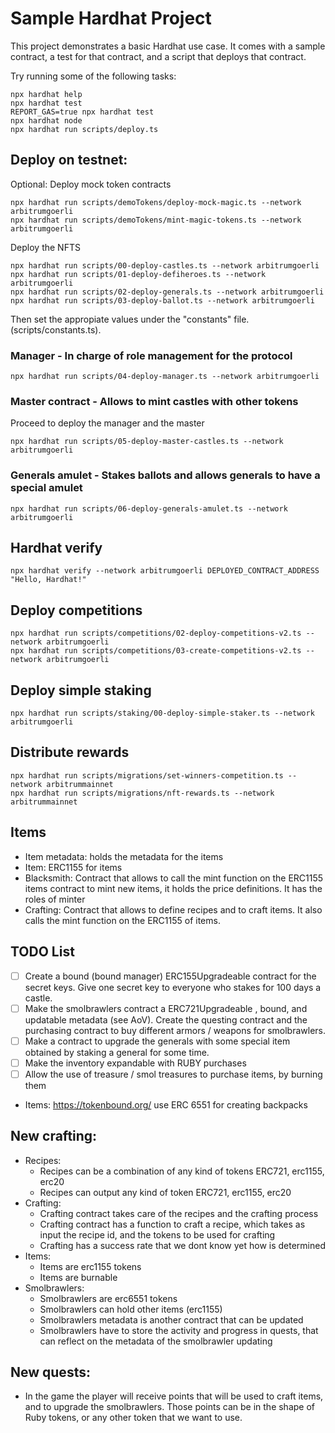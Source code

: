 # Sample Hardhat Project

This project demonstrates a basic Hardhat use case. It comes with a sample contract, a test for that contract, and a script that deploys that contract.

Try running some of the following tasks:

```shell
npx hardhat help
npx hardhat test
REPORT_GAS=true npx hardhat test
npx hardhat node
npx hardhat run scripts/deploy.ts
```

## Deploy on testnet:

Optional: Deploy mock token contracts

```shell
npx hardhat run scripts/demoTokens/deploy-mock-magic.ts --network arbitrumgoerli
npx hardhat run scripts/demoTokens/mint-magic-tokens.ts --network arbitrumgoerli
```

Deploy the NFTS

```shell
npx hardhat run scripts/00-deploy-castles.ts --network arbitrumgoerli
npx hardhat run scripts/01-deploy-defiheroes.ts --network arbitrumgoerli
npx hardhat run scripts/02-deploy-generals.ts --network arbitrumgoerli
npx hardhat run scripts/03-deploy-ballot.ts --network arbitrumgoerli

```

Then set the appropiate values under the "constants" file. (scripts/constants.ts).

### Manager - In charge of role management for the protocol

```shell
npx hardhat run scripts/04-deploy-manager.ts --network arbitrumgoerli
```

### Master contract - Allows to mint castles with other tokens

Proceed to deploy the manager and the master

```shell
npx hardhat run scripts/05-deploy-master-castles.ts --network arbitrumgoerli
```

### Generals amulet - Stakes ballots and allows generals to have a special amulet

```shell
npx hardhat run scripts/06-deploy-generals-amulet.ts --network arbitrumgoerli
```

## Hardhat verify

```shell
npx hardhat verify --network arbitrumgoerli DEPLOYED_CONTRACT_ADDRESS "Hello, Hardhat!"
```

## Deploy competitions

```shell
npx hardhat run scripts/competitions/02-deploy-competitions-v2.ts --network arbitrumgoerli
npx hardhat run scripts/competitions/03-create-competitions-v2.ts --network arbitrumgoerli
```

## Deploy simple staking

```shell
npx hardhat run scripts/staking/00-deploy-simple-staker.ts --network arbitrumgoerli
```

## Distribute rewards

```shell
npx hardhat run scripts/migrations/set-winners-competition.ts --network arbitrummainnet
npx hardhat run scripts/migrations/nft-rewards.ts --network arbitrummainnet

```

## Items

- Item metadata: holds the metadata for the items
- Item: ERC1155 for items
- Blacksmith: Contract that allows to call the mint function on the ERC1155 items contract to mint new items, it holds the price definitions.
  It has the roles of minter
- Crafting: Contract that allows to define recipes and to craft items. It also calls the mint function on the ERC1155 of items.

## TODO List

- [ ] Create a bound (bound manager) ERC155Upgradeable contract for the secret keys. Give one secret key to everyone who stakes for 100 days a castle.
- [ ] Make the smolbrawlers contract a ERC721Upgradeable , bound, and updatable metadata (see AoV). Create the questing contract and the purchasing contract to buy different armors / weapons for smolbrawlers.
- [ ] Make a contract to upgrade the generals with some special item obtained by staking a general for some time.
- [ ] Make the inventory expandable with RUBY purchases
- [ ] Allow the use of treasure / smol treasures to purchase items, by burning them

- Items: https://tokenbound.org/ use ERC 6551 for creating backpacks

## New crafting:

- Recipes:
  - Recipes can be a combination of any kind of tokens ERC721, erc1155, erc20
  - Recipes can output any kind of token ERC721, erc1155, erc20
- Crafting:
  - Crafting contract takes care of the recipes and the crafting process
  - Crafting contract has a function to craft a recipe, which takes as input the recipe id, and the tokens to be used for crafting
  - Crafting has a success rate that we dont know yet how is determined
- Items:
  - Items are erc1155 tokens
  - Items are burnable
- Smolbrawlers:
  - Smolbrawlers are erc6551 tokens
  - Smolbrawlers can hold other items (erc1155)
  - Smolbrawlers metadata is another contract that can be updated
  - Smolbrawlers have to store the activity and progress in quests, that can reflect on the metadata of the smolbrawler updating

## New quests:

- In the game the player will receive points that will be used to craft items, and to upgrade the smolbrawlers. Those points can be in the shape of Ruby tokens, or any other token that we want to use.
